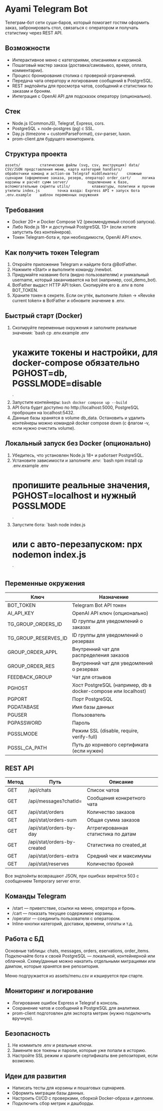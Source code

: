 ﻿# Ayami Telegram Bot

Телеграм-бот сети суши-баров, который помогает гостям оформить заказ, забронировать стол, связаться с оператором и получать статистику через REST API.

## Возможности

- Интерактивное меню с категориями, описаниями и корзиной.
- Пошаговый мастер заказа (доставка/самовывоз, время, оплата, комментарии).
- Процесс бронирования столика с проверкой ограничений.
- Передача чата оператору и логирование сообщений в PostgreSQL.
- REST эндпойнты для просмотра чатов, сообщений и статистики по заказам и броням.
- Интеграция с OpenAI API для подсказок оператору (опционально).

## Стек

- Node.js (CommonJS), Telegraf, Express, cors.
- PostgreSQL + node-postgres (pg) с SSL.
- Day.js (timezone + customParseFormat), csv-parser, luxon.
- prom-client для будущего мониторинга.

## Структура проекта

`
assets/         статические файлы (svg, csv, инструкция)
data/           CSV/JSON представления меню, карта категорий
handlers/       обработчики команд и action-ов Telegraf
middlewares/    сложные сценарии (оформление заказа, резерв, оператор)
order_cart/     логика корзины и расчёт сумм
server/         подключение к базе, вспомогательные скрипты
utils/          клавиатуры, политики и прочие утилиты
index.js        точка входа: Express API + запуск бота
.env.example    шаблон переменных окружения
`

## Требования

- Docker 20+ и Docker Compose V2 (рекомендуемый способ запуска).
- Либо Node.js 18+ и доступный PostgreSQL 13+ (если хотите запустить без контейнеров).
- Токен Telegram-бота и, при необходимости, OpenAI API ключ.

## Как получить токен Telegram

1. Откройте приложение Telegram и найдите бота @BotFather.
2. Нажмите «Start» и выполните команду /newbot.
3. Придумайте название бота (видно пользователям) и уникальный username, который заканчивается на bot (например, cool_demo_bot).
4. BotFather выдаст HTTP API token. Скопируйте его в .env в поле BOT_TOKEN.
5. Храните токен в секрете. Если он утёк, выполните /token → «Revoke current token» в BotFather и обновите значение в .env.

## Быстрый старт (Docker)

1. Скопируйте переменные окружения и заполните реальные значения:
   `bash
   cp .env.example .env
   # укажите токены и настройки, для docker-compose обязательно PGHOST=db, PGSSLMODE=disable
   `
2. Запустите контейнеры:
   `bash
   docker compose up --build
   `
3. API бота будет доступно по http://localhost:5000, PostgreSQL проброшен на localhost:5432.
4. Данные базы хранятся в volume db_data. Остановить и удалить контейнеры можно командой docker compose down (с флагом -v, если нужно очистить volume).

## Локальный запуск без Docker (опционально)

1. Убедитесь, что установлен Node.js 18+ и работает PostgreSQL.
2. Установите зависимости и заполните .env:
   `bash
   npm install
   cp .env.example .env
   # пропишите реальные значения, PGHOST=localhost и нужный PGSSLMODE
   `
3. Запустите бота:
   `bash
   node index.js
   # или с авто-перезапуском: npx nodemon index.js
   `

## Переменные окружения

| Ключ                  | Назначение                                                        |
|-----------------------|-------------------------------------------------------------------|
| BOT_TOKEN           | Telegram Bot API токен                                            |
| AI_API_KEY          | OpenAI API ключ (опционально)                                     |
| TG_GROUP_ORDERS_ID  | ID группы для уведомлений о заказах                               |
| TG_GROUP_RESERVES_ID| ID группы для уведомлений о резервах                              |
| GROUP_ORDER_APPL    | Внутренний чат для распределения заказов                          |
| GROUP_ORDER_RES     | Внутренний чат для уведомлений о резервах                         |
| FEEDBACK_GROUP      | Чат для отзывов                                                   |
| PGHOST              | Хост PostgreSQL (например, db в docker-compose или localhost) |
| PGPORT              | Порт PostgreSQL                                                   |
| PGDATABASE          | Имя базы данных                                                   |
| PGUSER              | Пользователь                                                      |
| PGPASSWORD          | Пароль                                                            |
| PGSSLMODE           | Режим SSL (disable, require, verify-full)                   |
| PGSSL_CA_PATH       | Путь до корневого сертификата (если нужен)                        |

## REST API

| Метод | Путь                    | Описание                              |
|-------|-------------------------|---------------------------------------|
| GET   | /api/chats            | Список чатов                          |
| GET   | /api/messages?chatId= | Сообщения конкретного чата            |
| GET   | /api/stat/orders      | Количество заказов                    |
| GET   | /api/stat/orders-sum  | Общая сумма заказов                   |
| GET   | /api/stat/orders-by-day       | Аггрегированная статистика по датам |
| GET   | /api/stat/orders-by-created   | Статистика по created_at          |
| GET   | /api/stat/orders-extra        | Средний чек и максимумы             |
| GET   | /api/stat/reserves            | Количество броней                   |

Все эндпойнты возвращают JSON, при ошибках вернётся 503 с сообщением Temporary server error.

## Команды Telegram

- /start — приветствие, ссылки на меню, оператора и бронь.
- /cart — показать текущее содержимое корзины.
- /operator — соединить пользователя с оператором.
- Inline-кнопки категорий, доставки, времени, оплаты и т.д.

## Работа с БД

Основные таблицы: chats, messages, orders, 
eservations, order_items. Подключайте бота к своей PostgreSQL — локальной, контейнерной или облачной. Схему/данные можно накатить отдельными миграциями или дампом, которые хранятся вне репозитория.

Меню подгружается из assets/menu.csv и кэшируется при старте.

## Мониторинг и логирование

- Логирование ошибок Express и Telegraf в консоль.
- Сохранение чатов и сообщений в PostgreSQL для аналитики.
- prom-client подготовлен для экспорта метрик (нужно подключить вручную).

## Безопасность

1. Не коммитьте .env и реальные ключи.
2. Замените все токены и пароли, которые уже попали в историю.
3. Настройте SSL режим и храните сертификаты вне репозитория, если возможно.

## Идеи для развития

- Написать тесты для корзины и пошаговых сценариев.
- Оформить миграции базы данных.
- Настроить CI/CD с проверками, сборкой Docker-образа и деплоем.
- Подключить сбор метрик и дашборды.


